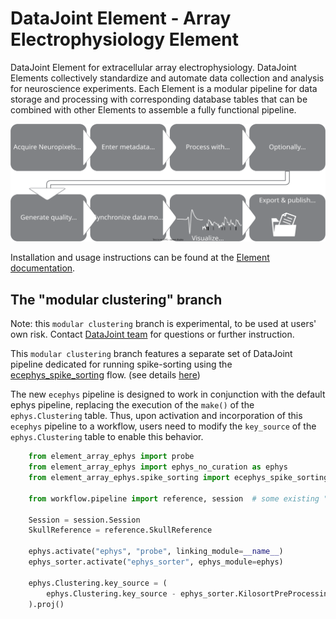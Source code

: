 # DataJoint Element - Array Electrophysiology Element

DataJoint Element for extracellular array electrophysiology. DataJoint Elements
collectively standardize and automate data collection and analysis for neuroscience
experiments.  Each Element is a modular pipeline for data storage and processing with
corresponding database tables that can be combined with other Elements to assemble a
fully functional pipeline.

![diagram](https://raw.githubusercontent.com/datajoint/element-array-ephys/main/images/diagram_flowchart.svg)

Installation and usage instructions can be found at the
[Element documentation](https://datajoint.com/docs/elements/element-array-ephys).


## The "modular clustering" branch

Note: this `modular clustering` branch is experimental, to be used at users' own risk. Contact [DataJoint team](https://datajoint.com/) for questions or further instruction.

This `modular clustering` branch features a separate set of DataJoint pipeline dedicated for running spike-sorting using the [ecephys_spike_sorting](https://github.com/datajoint-company/ecephys_spike_sorting) flow.
(see details [here](./element_array_ephys/spike_sorting/ecephys_spike_sorting.py))

The new `ecephys` pipeline is designed to work in conjunction with the default ephys pipeline, replacing the execution of the `make()` of the `ephys.Clustering` table.
Thus, upon activation and incorporation of this `ecephys` pipeline to a workflow, users need to modify the `key_source` of the `ephys.Clustering` table to enable this behavior.

```python
    from element_array_ephys import probe
    from element_array_ephys import ephys_no_curation as ephys
    from element_array_ephys.spike_sorting import ecephys_spike_sorting as ephys_sorter
    
    from workflow.pipeline import reference, session  # some existing "session" and "reference" schemas 
    
    Session = session.Session
    SkullReference = reference.SkullReference
    
    ephys.activate("ephys", "probe", linking_module=__name__)
    ephys_sorter.activate("ephys_sorter", ephys_module=ephys)
    
    ephys.Clustering.key_source = (
        ephys.Clustering.key_source - ephys_sorter.KilosortPreProcessing.key_source
    ).proj()
```

